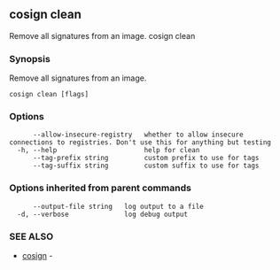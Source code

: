 ## cosign clean

Remove all signatures from an image.
cosign clean <image uri>

### Synopsis

Remove all signatures from an image.

```
cosign clean [flags]
```

### Options

```
      --allow-insecure-registry   whether to allow insecure connections to registries. Don't use this for anything but testing
  -h, --help                      help for clean
      --tag-prefix string         custom prefix to use for tags
      --tag-suffix string         custom suffix to use for tags
```

### Options inherited from parent commands

```
      --output-file string   log output to a file
  -d, --verbose              log debug output
```

### SEE ALSO

* [cosign](cosign.md)	 - 

